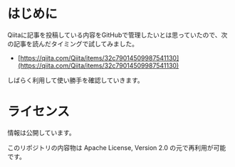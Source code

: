 # はじめに

Qiitaに記事を投稿している内容をGitHubで管理したいとは思っていたので、次の記事を読んだタイミングで試してみました。

* [https://qiita.com/Qiita/items/32c79014509987541130](https://qiita.com/Qiita/items/32c79014509987541130)

しばらく利用して使い勝手を確認していきます。

# ライセンス

情報は公開しています。

このリポジトリの内容物は Apache License, Version 2.0 の元で再利用が可能です。

